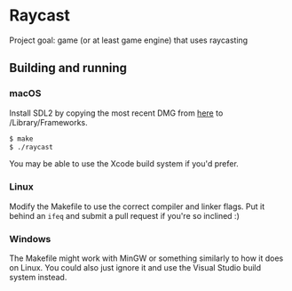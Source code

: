 # Raycast
Project goal: game (or at least game engine) that uses raycasting

## Building and running
### macOS
Install SDL2 by copying the most recent DMG from [here](https://github.com/libsdl-org/SDL/releases) to /Library/Frameworks.

```sh
$ make
$ ./raycast
```

You may be able to use the Xcode build system if you'd prefer.

### Linux
Modify the Makefile to use the correct compiler and linker flags. Put it behind an `ifeq` and submit a pull request if you're so inclined :)

### Windows
The Makefile might work with MinGW or something similarly to how it does on Linux. You could also just ignore it and use the Visual Studio build system instead. 